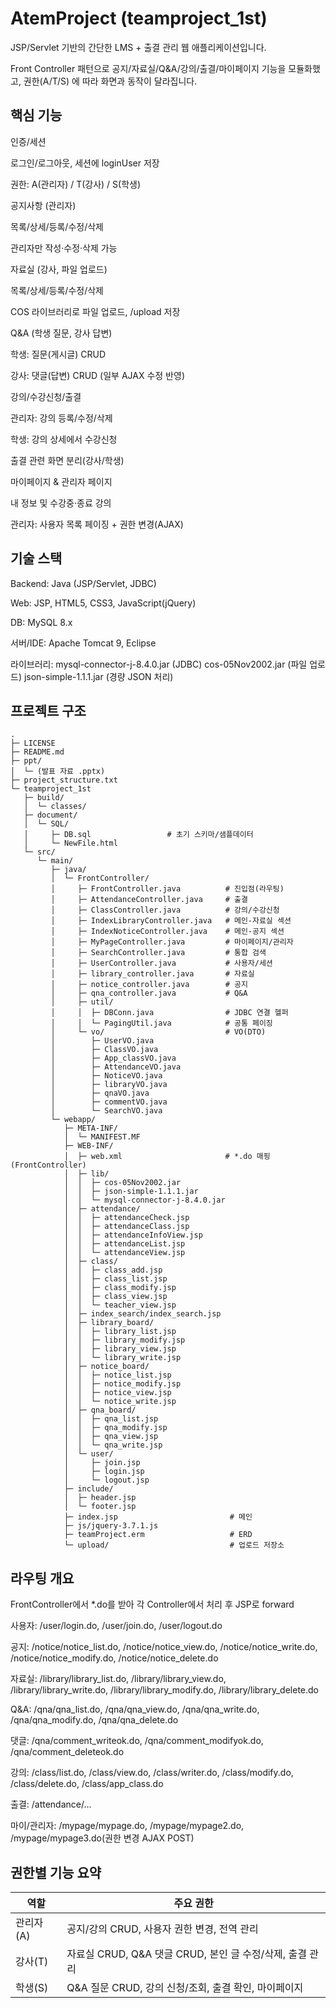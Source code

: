 # AtemProject (teamproject_1st)
JSP/Servlet 기반의 간단한 LMS + 출결 관리 웹 애플리케이션입니다.

Front Controller 패턴으로 공지/자료실/Q&A/강의/출결/마이페이지 기능을 모듈화했고, 권한(A/T/S) 에 따라 화면과 동작이 달라집니다.

 
## 핵심 기능
인증/세션

로그인/로그아웃, 세션에 loginUser 저장

권한: A(관리자) / T(강사) / S(학생)

공지사항 (관리자)

목록/상세/등록/수정/삭제

관리자만 작성·수정·삭제 가능

자료실 (강사, 파일 업로드)

목록/상세/등록/수정/삭제

COS 라이브러리로 파일 업로드, /upload 저장

Q&A (학생 질문, 강사 답변)

학생: 질문(게시글) CRUD

강사: 댓글(답변) CRUD (일부 AJAX 수정 반영)

강의/수강신청/출결

관리자: 강의 등록/수정/삭제

학생: 강의 상세에서 수강신청

출결 관련 화면 분리(강사/학생)

마이페이지 & 관리자 페이지

내 정보 및 수강중·종료 강의

관리자: 사용자 목록 페이징 + 권한 변경(AJAX)


## 기술 스택
Backend: Java (JSP/Servlet, JDBC)

Web: JSP, HTML5, CSS3, JavaScript(jQuery)

DB: MySQL 8.x

서버/IDE: Apache Tomcat 9, Eclipse

라이브러리:
mysql-connector-j-8.4.0.jar (JDBC)
cos-05Nov2002.jar (파일 업로드)
json-simple-1.1.1.jar (경량 JSON 처리)


## 프로젝트 구조
```text
.
├─ LICENSE
├─ README.md
├─ ppt/
│  └─ (발표 자료 .pptx)
├─ project_structure.txt
└─ teamproject_1st
   ├─ build/
   │  └─ classes/
   ├─ document/
   │  └─ SQL/
   │     ├─ DB.sql                 # 초기 스키마/샘플데이터
   │     └─ NewFile.html
   └─ src/
      └─ main/
         ├─ java/
         │  └─ FrontController/
         │     ├─ FrontController.java          # 진입점(라우팅)
         │     ├─ AttendanceController.java     # 출결
         │     ├─ ClassController.java          # 강의/수강신청
         │     ├─ IndexLibraryController.java   # 메인-자료실 섹션
         │     ├─ IndexNoticeController.java    # 메인-공지 섹션
         │     ├─ MyPageController.java         # 마이페이지/관리자
         │     ├─ SearchController.java         # 통합 검색
         │     ├─ UserController.java           # 사용자/세션
         │     ├─ library_controller.java       # 자료실
         │     ├─ notice_controller.java        # 공지
         │     ├─ qna_controller.java           # Q&A
         │     ├─ util/
         │     │  ├─ DBConn.java                # JDBC 연결 헬퍼
         │     │  └─ PagingUtil.java            # 공통 페이징
         │     └─ vo/                           # VO(DTO)
         │        ├─ UserVO.java
         │        ├─ ClassVO.java
         │        ├─ App_classVO.java
         │        ├─ AttendanceVO.java
         │        ├─ NoticeVO.java
         │        ├─ libraryVO.java
         │        ├─ qnaVO.java
         │        ├─ commentVO.java
         │        └─ SearchVO.java
         └─ webapp/
            ├─ META-INF/
            │  └─ MANIFEST.MF
            ├─ WEB-INF/
            │  ├─ web.xml                       # *.do 매핑(FrontController)
            │  ├─ lib/
            │  │  ├─ cos-05Nov2002.jar
            │  │  ├─ json-simple-1.1.1.jar
            │  │  └─ mysql-connector-j-8.4.0.jar
            │  ├─ attendance/
            │  │  ├─ attendanceCheck.jsp
            │  │  ├─ attendanceClass.jsp
            │  │  ├─ attendanceInfoView.jsp
            │  │  ├─ attendanceList.jsp
            │  │  └─ attendanceView.jsp
            │  ├─ class/
            │  │  ├─ class_add.jsp
            │  │  ├─ class_list.jsp
            │  │  ├─ class_modify.jsp
            │  │  ├─ class_view.jsp
            │  │  └─ teacher_view.jsp
            │  ├─ index_search/index_search.jsp
            │  ├─ library_board/
            │  │  ├─ library_list.jsp
            │  │  ├─ library_modify.jsp
            │  │  ├─ library_view.jsp
            │  │  └─ library_write.jsp
            │  ├─ notice_board/
            │  │  ├─ notice_list.jsp
            │  │  ├─ notice_modify.jsp
            │  │  ├─ notice_view.jsp
            │  │  └─ notice_write.jsp
            │  ├─ qna_board/
            │  │  ├─ qna_list.jsp
            │  │  ├─ qna_modify.jsp
            │  │  ├─ qna_view.jsp
            │  │  └─ qna_write.jsp
            │  └─ user/
            │     ├─ join.jsp
            │     ├─ login.jsp
            │     └─ logout.jsp
            ├─ include/
            │  ├─ header.jsp
            │  └─ footer.jsp
            ├─ index.jsp                         # 메인
            ├─ js/jquery-3.7.1.js
            ├─ teamProject.erm                   # ERD
            └─ upload/                           # 업로드 저장소
```


## 라우팅 개요
FrontController에서 *.do를 받아 각 Controller에서 처리 후 JSP로 forward

사용자: /user/login.do, /user/join.do, /user/logout.do

공지: /notice/notice_list.do, /notice/notice_view.do, /notice/notice_write.do, /notice/notice_modify.do, /notice/notice_delete.do

자료실: /library/library_list.do, /library/library_view.do, /library/library_write.do, /library/library_modify.do, /library/library_delete.do

Q&A: /qna/qna_list.do, /qna/qna_view.do, /qna/qna_write.do, /qna/qna_modify.do, /qna/qna_delete.do

댓글: /qna/comment_writeok.do, /qna/comment_modifyok.do, /qna/comment_deleteok.do

강의: /class/list.do, /class/view.do, /class/writer.do, /class/modify.do, /class/delete.do, /class/app_class.do

출결: /attendance/...

마이/관리자: /mypage/mypage.do, /mypage/mypage2.do, /mypage/mypage3.do(권한 변경 AJAX POST)


## 권한별 기능 요약
| 역할     | 주요 권한                                    |
| ------ | ---------------------------------------- |
| 관리자(A) | 공지/강의 CRUD, 사용자 권한 변경, 전역 관리             |
| 강사(T)  | 자료실 CRUD, Q&A 댓글 CRUD, 본인 글 수정/삭제, 출결 관리 |
| 학생(S)  | Q&A 질문 CRUD, 강의 신청/조회, 출결 확인, 마이페이지      |


